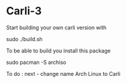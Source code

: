 #  Carli-3

Start building your own carli version with 

sudo ./build.sh

To be able to build you install this package

sudo pacman -S archiso

To do : next - change name Arch Linux to Carli
